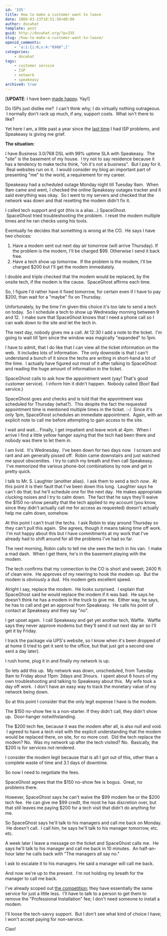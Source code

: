 ```yaml
---
id: '335'
title: How to make a customer want to leave
date: 2009-03-23T18:51:58+00:00
author: docwhat
template: post
guid: http://docwhat.org/?p=335
slug: /how-to-make-a-customer-want-to-leave/
openid_comments:
    - 'a:1:{i:0;s:4:"6988";}'
categories:
    - docwhat
tags:
    - customer service
    - ISP
    - network
    - speakeasy
archived: true
---
```


\[<strong>UPDATE</strong>: I have been
[made happy](/how-speakeasy-made-it-better). Yay!\]

Do ISPs just dislike me?  I can't think why; I do virtually nothing
outrageous.  I normally don't rack up much, if any, support costs.  What isn't
there to like?

Yet here I am, a little past a year since the [last time](/verizon-sucks/) I
had ISP problems, and Speakeasy is giving me grief.

**The situation:**

I have Business 3.0/768 DSL with 99% uptime SLA with Speakeasy.  The "site" is
the basement of my house.  I try not to say residence because it has a
tendency to make techs think, "oh it's not a business".  But I pay for it.
 Real websites run on it.  I would consider my blog an important part of
presenting "me" to the world, a requirement for my career.

Speakeasy had a scheduled outage Monday night till Tuesday 9am.  When 9am came
and went, I checked the online Speakeasy outages tracker and it said
everything was okay.  So I went to my servers and checked that the network was
down and that resetting the modem didn't fix it.

I called tech support and got (this is a alias...) SpaceGhost.
 SpaceGhost tried troubleshooting the problem.  I reset the modem multiple
times and he ran checks using his tools.

Eventually he decides that something is wrong at the CO.  He says I have two
choices:

1.  Have a modem sent out next day air tomorrow (will arrive Thursday). If the
    problem is the modem, I'll be charged \$99. Otherwise I send it back free.
2.  Have a tech show up tomorrow.  If the problem is the modem, I'll be
    charged \$200 but I'll get the modem immediately.

I double and triple checked that the modem would be replaced, by the onsite
tech, if the modem is the cause.  SpaceGhost affirms each time.

So, I figure I'd rather have it fixed tomorrow, for certain even if I have to
pay \$200, than wait for a "maybe" fix on Thursday.

Unfortunately, by the time I'm given this choice it's too late to send a tech
on today.  So I schedule a tech to show up Wednesday morning between 9 and 12.
 I make sure that SpaceGhost knows that I need a phone call so I can walk down
to the site and let the tech in.

The next day, nobody gives me a call. At 12:30 I add a note to the ticket.
 I'm going to wait till 1pm since the window was magically "expanded" to 1pm.

I have to admit, that I do like that I can view all the ticket information on
the web.  It includes lots of information.  The only downside is that I can't
understand a bunch of it since the techs are writing in short-hand a lot of
the time.  I actually have figured out most of it after talking to SpaceGhost
and reading the huge amount of information in the ticket.

SpaceGhost calls to ask how the appointment went (yay! That's good customer
service).  I inform him it didn't happen.  Nobody called (Boo! Bad service.)

SpaceGhost goes and checks and is told that the appointment was scheduled for
Thursday (what?).  This despite the fact the requested appointment time is
mentioned multiple times in the ticket. :-/  Since it's only 1pm, SpaceGhost
schedules an immediate appointment.  Again, with an explicit note to call me
before attempting to gain access to the site.

I wait and wait... Finally, I get impatient and leave work at 4pm.  When I
arrive I find a little yellow hanger saying that the tech had been there and
nobody was there to let them in.

I am livid.  It's Wednesday.  I've been down for two days now.  I scream and
rant and am generally pissed off.  Robin came downstairs and just watched me
spout obscenities.  I try to catch my breath and then call Speakeasy.  I've
memorized the various phone-bot combinations by now and get in pretty quick.

I talk to Mr. S. Laughter (another alias).  I ask them to send a tech
<em>now</em>.  At this point it is their fault that I've been down this long.
 Laughter says he can't do that; but he'll schedule one for the next day.  He
makes appropriate clucking noises and I try to calm down.  The fact that he
says they'll waive the \$150 no-show penalty that the tech applied to my
account (you know, since they didn't actually call me for access as requested)
doesn't actually help me calm down, somehow.

At this point I can't trust the techs.  I ask Robin to stay around Thursday so
they can't pull this again.  She agrees, though it means taking time off work.
 I'm not happy about this but I have commitments at my work that I've already
had to shift around for all the problems I've had so far.

The next morning, Robin calls to tell me she sees the tech in his van.  I make
a mad dash.  When I get there, he's in the basement playing with the modem.

The tech confirms that my connection to the CO is short and sweet; 2400 ft. of
clean wire.  He approves of my rewiring to hook the modem up.  But the modem
is obviously a dud.  His modem gets excellent speed.

Alright I say, replace the modem.  He looks surprised.  I explain that
SpaceGhost said he would replace the modem if it was bad.  He says he doesn't
think he has a modem in the truck to give me.  Either way, he says, he has to
call and get an approval from Speakeasy.  He calls his point of contact at
Speakeasy and they say "no".

I get upset again.  I call Speakeasy and get yet another tech, Waffle.  Waffle
says they never approve modems but they'll send it out next day air so I'll
get it by Friday.

I track the package via UPS's website, so I know when it's been dropped of at
home (I tried to get it sent to the office, but that just got a second one
sent a day later).

I rush home, plug it in and finally my network is up.

So lets add this up.  My network was down, unscheduled, from Tuesday 9am to
Friday about 11pm: 3days and 3hours.  I spent about 6 hours of my own
troubleshooting and talking to Speakeasy about this.  My wife took a day off
work.  I don't have an easy way to track the monetary value of my network
being down.

So at this point I consider that the only legit expense I have is the modem.

The \$150 no-show fee is a non-starter. If they didn't call, they didn't show
up.  Door-hanger notwithstanding.

The
$200 tech fee, because it was the modem after all, is also null and void.
 I agreed to have a tech visit with the explicit understanding that the modem
would be replaced there, on site, for no more cost.  Did the tech replace the
modem? No.  Was my network up after the tech visited? No.  Basically, the $200
is for services not rendered.

I consider the modem legit because that is all I got out of this, other than a
complete waste of time and 3.1 days of downtime.

So now I need to negotiate the fees.

SpaceGhost agrees that the \$150 no-show fee is bogus.  Great, no problems
there.

However, SpaceGhost says he can't waive the $99 modem fee or the $200 tech
fee.  He can give me
$99 credit, the most he has discretion over, but that
still leaves me paying $200
for a tech visit that didn't do anything for me.

So SpaceGhost says he'll talk to his managers and call me back on Monday.  He
doesn't call.  I call him, he says he'll talk to his manager tomorrow, etc.
etc.

A week later I leave a message on the ticket and SpaceGhost calls me.  He says
he'll talk to his manager and call me back in 10 minutes.  An half-an-hour
later he calls back with "The managers all say no."

I ask to escalate it to his managers. He said a manager will call me back.

And now we're up to the present.  I'm not holding my breath for the manager to
call me back.

I've already scoped out [the competition](http://www.covad.com/); they have
essentially the same service for just a little less.  I'll have to talk to a
person to get them to remove the "Professional Installation" fee; I don't need
someone to install a modem.

I'll loose the tech-savvy support.  But I don't see what kind of choice I
have; I won't accept paying for non-service.

Ciao!
